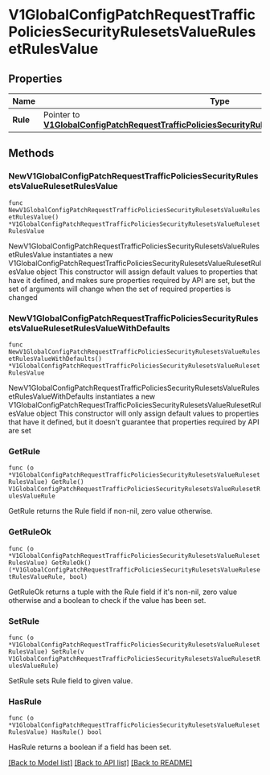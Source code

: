 # V1GlobalConfigPatchRequestTrafficPoliciesSecurityRulesetsValueRulesetRulesValue

## Properties

Name | Type | Description | Notes
------------ | ------------- | ------------- | -------------
**Rule** | Pointer to [**V1GlobalConfigPatchRequestTrafficPoliciesSecurityRulesetsValueRulesetRulesValueRule**](V1GlobalConfigPatchRequestTrafficPoliciesSecurityRulesetsValueRulesetRulesValueRule.md) |  | [optional] 

## Methods

### NewV1GlobalConfigPatchRequestTrafficPoliciesSecurityRulesetsValueRulesetRulesValue

`func NewV1GlobalConfigPatchRequestTrafficPoliciesSecurityRulesetsValueRulesetRulesValue() *V1GlobalConfigPatchRequestTrafficPoliciesSecurityRulesetsValueRulesetRulesValue`

NewV1GlobalConfigPatchRequestTrafficPoliciesSecurityRulesetsValueRulesetRulesValue instantiates a new V1GlobalConfigPatchRequestTrafficPoliciesSecurityRulesetsValueRulesetRulesValue object
This constructor will assign default values to properties that have it defined,
and makes sure properties required by API are set, but the set of arguments
will change when the set of required properties is changed

### NewV1GlobalConfigPatchRequestTrafficPoliciesSecurityRulesetsValueRulesetRulesValueWithDefaults

`func NewV1GlobalConfigPatchRequestTrafficPoliciesSecurityRulesetsValueRulesetRulesValueWithDefaults() *V1GlobalConfigPatchRequestTrafficPoliciesSecurityRulesetsValueRulesetRulesValue`

NewV1GlobalConfigPatchRequestTrafficPoliciesSecurityRulesetsValueRulesetRulesValueWithDefaults instantiates a new V1GlobalConfigPatchRequestTrafficPoliciesSecurityRulesetsValueRulesetRulesValue object
This constructor will only assign default values to properties that have it defined,
but it doesn't guarantee that properties required by API are set

### GetRule

`func (o *V1GlobalConfigPatchRequestTrafficPoliciesSecurityRulesetsValueRulesetRulesValue) GetRule() V1GlobalConfigPatchRequestTrafficPoliciesSecurityRulesetsValueRulesetRulesValueRule`

GetRule returns the Rule field if non-nil, zero value otherwise.

### GetRuleOk

`func (o *V1GlobalConfigPatchRequestTrafficPoliciesSecurityRulesetsValueRulesetRulesValue) GetRuleOk() (*V1GlobalConfigPatchRequestTrafficPoliciesSecurityRulesetsValueRulesetRulesValueRule, bool)`

GetRuleOk returns a tuple with the Rule field if it's non-nil, zero value otherwise
and a boolean to check if the value has been set.

### SetRule

`func (o *V1GlobalConfigPatchRequestTrafficPoliciesSecurityRulesetsValueRulesetRulesValue) SetRule(v V1GlobalConfigPatchRequestTrafficPoliciesSecurityRulesetsValueRulesetRulesValueRule)`

SetRule sets Rule field to given value.

### HasRule

`func (o *V1GlobalConfigPatchRequestTrafficPoliciesSecurityRulesetsValueRulesetRulesValue) HasRule() bool`

HasRule returns a boolean if a field has been set.


[[Back to Model list]](../README.md#documentation-for-models) [[Back to API list]](../README.md#documentation-for-api-endpoints) [[Back to README]](../README.md)


